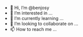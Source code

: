 - 👋 Hi, I’m @benjosy
- 👀 I’m interested in ...
- 🌱 I’m currently learning ...
- 💞️ I’m looking to collaborate on ...
- 📫 How to reach me ...

<!---
benjosy/benjosy is a ✨ special ✨ repository because its `README.md` (this file) appears on your GitHub profile.
You can click the Preview link to take a look at your changes.
--->
